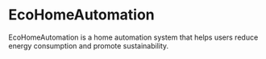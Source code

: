 # EcoHomeAutomation
EcoHomeAutomation is a home automation system that helps users reduce energy consumption and promote sustainability.
